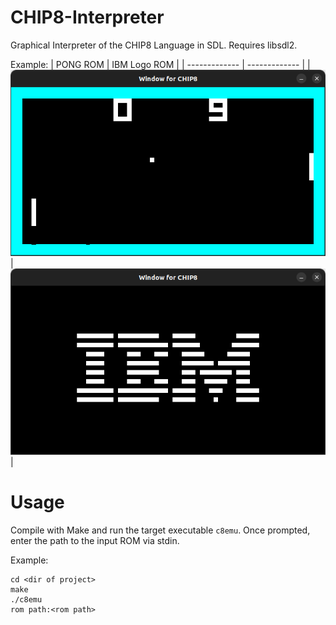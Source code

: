 # CHIP8-Interpreter
Graphical Interpreter of the CHIP8 Language in SDL. Requires libsdl2.

Example:
| PONG ROM  | IBM Logo ROM |
| ------------- | ------------- |
| ![Screenshot of Usage with Pong ROM](https://raw.githubusercontent.com/gormae1/CHIP8-Interpreter/refs/heads/main/pong_test_ROM.png)  | ![Screenshot of Usage with IBM ROM](https://raw.githubusercontent.com/gormae1/CHIP8-Interpreter/refs/heads/main/IBM_test_full.png) |

# Usage
Compile with Make and run the target executable `c8emu`. Once prompted, enter the path to the input ROM via stdin.

Example:
```
cd <dir of project>
make
./c8emu
rom path:<rom path>
```
